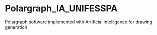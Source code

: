 # Polargraph_IA_UNIFESSPA
Polargraph software implemented with Artificial intelligence for drawing generation
